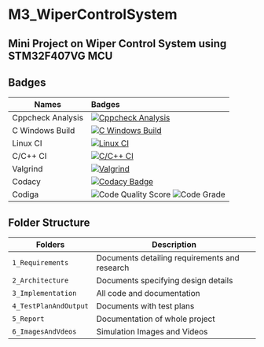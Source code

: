 # M3_WiperControlSystem

## Mini Project on Wiper Control System using STM32F407VG MCU

## Badges
| Names | Badges |
| ------|:-------|
| Cppcheck Analysis | [![Cppcheck Analysis](https://github.com/abhishekkanap/M2_VehicleSeatTemperatureControllingSystem/actions/workflows/cppcheck.yml/badge.svg)](https://github.com/abhishekkanap/M2_VehicleSeatTemperatureControllingSystem/actions/workflows/cppcheck.yml) |
| C Windows Build | [![C Windows Build](https://github.com/abhishekkanap/M2_VehicleSeatTemperatureControllingSystem/actions/workflows/build.yml/badge.svg)](https://github.com/abhishekkanap/M2_VehicleSeatTemperatureControllingSystem/actions/workflows/build.yml) |
| Linux CI | [![Linux CI](https://github.com/abhishekkanap/M2_VehicleSeatTemperatureControllingSystem/actions/workflows/linux.yml/badge.svg)](https://github.com/abhishekkanap/M2_VehicleSeatTemperatureControllingSystem/actions/workflows/linux.yml) |
| C/C++ CI | [![C/C++ CI](https://github.com/abhishekkanap/M2_VehicleSeatTemperatureControllingSystem/actions/workflows/c-cpp.yml/badge.svg)](https://github.com/abhishekkanap/M2_VehicleSeatTemperatureControllingSystem/actions/workflows/c-cpp.yml) |
| Valgrind | [![Valgrind](https://github.com/abhishekkanap/M2_VehicleSeatTemperatureControllingSystem/actions/workflows/valgrind_check.yml/badge.svg)](https://github.com/abhishekkanap/M2_VehicleSeatTemperatureControllingSystem/actions/workflows/valgrind_check.yml) |
| Codacy | [![Codacy Badge](https://app.codacy.com/project/badge/Grade/67cc523f9cc749afa61a8ee8f22c50e5)](https://www.codacy.com/gh/abhishekkanap/M2_VehicleSeatTemperatureControllingSystem/dashboard?utm_source=github.com&amp;utm_medium=referral&amp;utm_content=abhishekkanap/M2_VehicleSeatTemperatureControllingSystem&amp;utm_campaign=Badge_Grade) |
| Codiga | ![Code Quality Score](https://api.codiga.io/project/33089/score/svg)  ![Code Grade](https://api.codiga.io/project/33089/status/svg) |


## Folder Structure
Folders                | Description
----------------------| -----------------------------------------
`1_Requirements`      | Documents detailing requirements and research
`2_Architecture`      | Documents specifying design details
`3_Implementation`    | All code and documentation
`4_TestPlanAndOutput` | Documents with test plans
`5_Report`            | Documentation of whole project
`6_ImagesAndVdeos`    | Simulation Images and Videos
